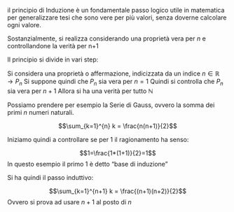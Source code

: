 il principio di Induzione è un fondamentale passo logico utile in matematica per generalizzare tesi che sono vere per più valori, senza doverne calcolare ogni valore.

Sostanzialmente, si realizza considerando una proprietà vera per $n$ e controllandone la verità per n+1

Il principio si divide in vari step:

Si considera una proprietà o affermazione, indicizzata da un indice $n\in \mathbb{R}\to P_{n}$
Si suppone quindi che $P_{n}$ sia vera per $n=1$
Quindi si controlla che $P_{n}$ sia vera per $n+1$ 
Allora si ha una verità per tutto $\mathbb{N}$

Possiamo prendere per esempio la Serie di Gauss, ovvero la somma dei primi $n$ numeri naturali.

$$\sum_{k=1}^{n} k = \frac{n(n+1)}{2}$$

Iniziamo quindi a controllare se per 1 il ragionamento ha senso:

$$1=\frac{1*(1+1)}{2}=1$$
In questo esempio il primo 1 è detto “base di induzione”

Si ha quindi il passo induttivo:

$$\sum_{k=1}^{n+1} k = \frac{(n+1)(n+2)}{2}$$
Ovvero si prova ad usare $n+1$ al posto di $n$
